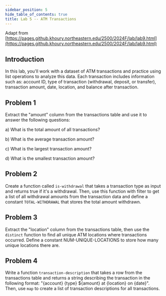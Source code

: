 ```yaml
---
sidebar_position: 5
hide_table_of_contents: true
title: Lab 5 -- ATM Transactions
---
```


Adapt from [https://pages.github.khoury.northeastern.edu/2500/2024F/lab/lab9.html](https://pages.github.khoury.northeastern.edu/2500/2024F/lab/lab9.html)

## Introduction
In this lab, you'll work with a dataset of ATM transactions and practice using list operations to analyze this data. Each transaction includes information such as: account ID, type of transaction (withdrawal, deposit, or transfer), transaction amount, date, location, and balance after transaction.

## Problem 1
Extract the "amount" column from the transactions table and use it to answer the following questions:

a) What is the total amount of all transactions?

b) What is the average transaction amount?

c) What is the largest transaction amount?

d) What is the smallest transaction amount?

## Problem 2
Create a function called `is-withdrawal` that takes a transaction type as input and returns true if it's a withdrawal. Then, use this function with filter to get a list of all withdrawal amounts from the transaction data and define a constant `TOTAL-WITHDRAWAL` that stores the total amount withdrawn.

## Problem 3
Extract the "location" column from the transactions table, then use the `distinct` function to find all unique ATM locations where transactions occurred.
Define a constant NUM-UNIQUE-LOCATIONS to store how many unique locations there are.

## Problem 4
Write a function `transaction-description` that takes a row from the transactions table and returns a string describing the transaction in the following format: "{account} {type} ${amount} at {location} on {date}". Then, use `map` to create a list of transaction descriptions for all transactions.